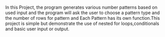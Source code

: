 In this Project, the program generates various number patterns based on used input and the program will ask the user to choose a pattern type and the number of rows for pattern and Each Pattern has its own function.This project is simple but demonstrate the use of nested for loops,conditionals and basic user input or output.
